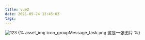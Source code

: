 ```yaml
---
title: vue2
date: 2021-05-24 13:45:03
tags:
---
```


![123](icon_groupMessage_task.png)
{% asset_img icon_groupMessage_task.png 这是一张图片 %}
